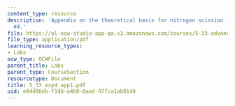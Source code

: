 ```yaml
---
content_type: resource
description: 'Appendix on the theoretical basis for nitrogen scission for Experiment
  #4.'
file: https://ol-ocw-studio-app-qa.s3.amazonaws.com/courses/5-33-advanced-chemical-experimentation-and-instrumentation-fall-2007/e84d86ebf146a4b08aed977ca1ab8140_5_33_exp4_app1.pdf
file_type: application/pdf
learning_resource_types:
- Labs
ocw_type: OCWFile
parent_title: Labs
parent_type: CourseSection
resourcetype: Document
title: 5_33_exp4_app1.pdf
uid: e84d86eb-f146-a4b0-8aed-977ca1ab8140
---
```

